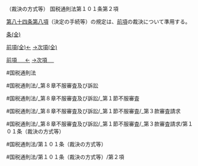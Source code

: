 （裁決の方式等）
国税通則法第１０１条第２項

[第八十四条第八項](国税通則法＿＿＿＿＿第８４条第８項)（決定の手続等）の規定は、[前項](国税通則法＿＿＿＿＿第１０１条第１項)の裁決について準用する。

[条(全)](国税通則法＿＿＿＿＿第１０１条_.md)

[前項(全)←](国税通則法＿＿＿＿＿第１０１条第１項_.md)    [→次項(全)](国税通則法＿＿＿＿＿第１０１条第３項_.md)

[前項 　 ←](国税通則法＿＿＿＿＿第１０１条第１項.md)    [→次項 　 ](国税通則法＿＿＿＿＿第１０１条第３項.md)



#国税通則法

#国税通則法/_第８章不服審査及び訴訟

#国税通則法/_第８章不服審査及び訴訟/_第１節不服審査

#国税通則法/_第８章不服審査及び訴訟/_第１節不服審査/_第３款審査請求

#国税通則法/_第８章不服審査及び訴訟/_第１節不服審査/_第３款審査請求/第１０１条（裁決の方式等）

#国税通則法/第１０１条（裁決の方式等）

#国税通則法/第１０１条（裁決の方式等）/第２項


